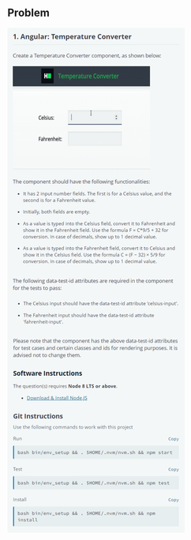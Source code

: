 ## Problem
![Problem](https://github.com/amit11794/hackerrank/blob/master/Certification/Angular%20(Basic)/Temperature%20Converter/question.png)
